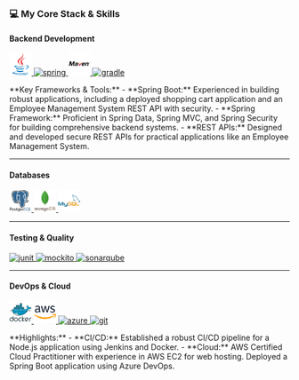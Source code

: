 ### 💻 My Core Stack & Skills

#### **Backend Development**
<p align="left">
<a href="https://www.java.com" target="_blank" rel="noreferrer"> <img src="https://raw.githubusercontent.com/devicons/devicon/master/icons/java/java-original.svg" alt="java" width="40" height="40"/> </a>
<a href="https://spring.io/" target="_blank" rel="noreferrer"> <img src="https://www.vectorlogo.zone/logos/springio/springio-icon.svg" alt="spring" width="40" height="40"/> </a>
<a href="https://maven.apache.org/" target="_blank" rel="noreferrer"> <img src="https://raw.githubusercontent.com/devicons/devicon/master/icons/maven/maven-original-wordmark.svg" alt="maven" width="40" height="40"/> </a>
<a href="https://gradle.org/" target="_blank" rel="noreferrer"> <img src="https://www.vectorlogo.zone/logos/gradle/gradle-icon.svg" alt="gradle" width="40" height="40"/> </a>
</p>
<p>
**Key Frameworks & Tools:**
- **Spring Boot:** Experienced in building robust applications, including a deployed shopping cart application and an Employee Management System REST API with security.
- **Spring Framework:** Proficient in Spring Data, Spring MVC, and Spring Security for building comprehensive backend systems.
- **REST APIs:** Designed and developed secure REST APIs for practical applications like an Employee Management System.
</p>

---

#### **Databases**
<p align="left">
<a href="https://www.postgresql.org" target="_blank" rel="noreferrer"> <img src="https://raw.githubusercontent.com/devicons/devicon/master/icons/postgresql/postgresql-original-wordmark.svg" alt="postgresql" width="40" height="40"/> </a>
<a href="https://www.mongodb.com" target="_blank" rel="noreferrer"> <img src="https://raw.githubusercontent.com/devicons/devicon/master/icons/mongodb/mongodb-original-wordmark.svg" alt="mongodb" width="40" height="40"/> </a>
<a href="https://www.mysql.com/" target="_blank" rel="noreferrer"> <img src="https://raw.githubusercontent.com/devicons/devicon/master/icons/mysql/mysql-original-wordmark.svg" alt="mysql" width="40" height="40"/> </a>
</p>

---

#### **Testing & Quality**
<p align="left">
<a href="https://junit.org/junit5/" target="_blank" rel="noreferrer"> <img src="https://www.vectorlogo.zone/logos/junit/junit-icon.svg" alt="junit" width="40" height="40"/> </a>
<a href="https://site.mockito.org/" target="_blank" rel="noreferrer"> <img src="https://www.vectorlogo.zone/logos/mockito/mockito-icon.svg" alt="mockito" width="40" height="40"/> </a>
<a href="https://www.sonarqube.org/" target="_blank" rel="noreferrer"> <img src="https://www.vectorlogo.zone/logos/sonarqube/sonarqube-icon.svg" alt="sonarqube" width="40" height="40"/> </a>
</p>

---

#### **DevOps & Cloud**
<p align="left">
<a href="https://www.docker.com/" target="_blank" rel="noreferrer"> <img src="https://raw.githubusercontent.com/devicons/devicon/master/icons/docker/docker-original-wordmark.svg" alt="docker" width="40" height="40"/> </a>
<a href="https://aws.amazon.com" target="_blank" rel="noreferrer"> <img src="https://raw.githubusercontent.com/devicons/devicon/master/icons/amazonwebservices/amazonwebservices-original-wordmark.svg" alt="aws" width="40" height="40"/> </a>
<a href="https://azure.microsoft.com/en-in/" target="_blank" rel="noreferrer"> <img src="https://www.vectorlogo.zone/logos/microsoft_azure/microsoft_azure-icon.svg" alt="azure" width="40" height="40"/> </a>
<a href="https://git-scm.com/" target="_blank" rel="noreferrer"> <img src="https://www.vectorlogo.zone/logos/git-scm/git-scm-icon.svg" alt="git" width="40" height="40"/> </a>
</p>
<p>
**Highlights:**
- **CI/CD:** Established a robust CI/CD pipeline for a Node.js application using Jenkins and Docker.
- **Cloud:** AWS Certified Cloud Practitioner with experience in AWS EC2 for web hosting. Deployed a Spring Boot application using Azure DevOps.
</p>
